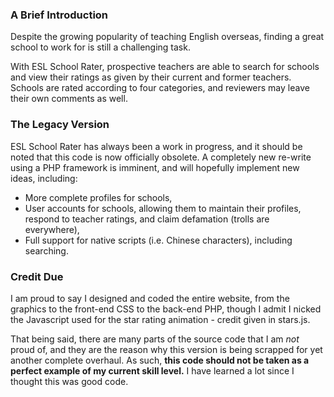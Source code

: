 ### A Brief Introduction

Despite the growing popularity of teaching English overseas, finding a great school to work for is still a challenging task. 

With ESL School Rater, prospective teachers are able to search for schools and view their ratings as given by their current and former teachers. Schools are rated according to four categories, and reviewers may leave their own comments as well. 

### The Legacy Version
ESL School Rater has always been a work in progress, and it should be noted that this code is now officially obsolete. A completely new re-write using a PHP framework is imminent, and will hopefully implement new ideas, including:

* More complete profiles for schools,
* User accounts for schools, allowing them to maintain their profiles, respond to teacher ratings, and claim defamation (trolls are everywhere),
* Full support for native scripts (i.e. Chinese characters), including searching.

### Credit Due

I am proud to say I designed and coded the entire website, from the graphics to the front-end CSS to the back-end PHP, though I admit I nicked the Javascript used for the star rating animation - credit given in stars.js. 

That being said, there are many parts of the source code that I am *not* proud of, and they are the reason why this version is being scrapped for yet another complete overhaul. As such, **this code should not be taken as a perfect example of my current skill level.** I have learned a lot since I thought this was good code.
